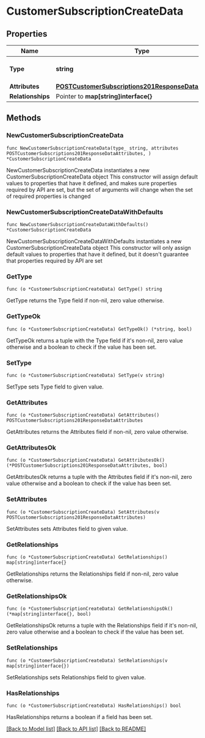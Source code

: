 # CustomerSubscriptionCreateData

## Properties

Name | Type | Description | Notes
------------ | ------------- | ------------- | -------------
**Type** | **string** | The resource&#39;s type | [default to "customer_subscriptions"]
**Attributes** | [**POSTCustomerSubscriptions201ResponseDataAttributes**](POSTCustomerSubscriptions201ResponseDataAttributes.md) |  | 
**Relationships** | Pointer to **map[string]interface{}** |  | [optional] 

## Methods

### NewCustomerSubscriptionCreateData

`func NewCustomerSubscriptionCreateData(type_ string, attributes POSTCustomerSubscriptions201ResponseDataAttributes, ) *CustomerSubscriptionCreateData`

NewCustomerSubscriptionCreateData instantiates a new CustomerSubscriptionCreateData object
This constructor will assign default values to properties that have it defined,
and makes sure properties required by API are set, but the set of arguments
will change when the set of required properties is changed

### NewCustomerSubscriptionCreateDataWithDefaults

`func NewCustomerSubscriptionCreateDataWithDefaults() *CustomerSubscriptionCreateData`

NewCustomerSubscriptionCreateDataWithDefaults instantiates a new CustomerSubscriptionCreateData object
This constructor will only assign default values to properties that have it defined,
but it doesn't guarantee that properties required by API are set

### GetType

`func (o *CustomerSubscriptionCreateData) GetType() string`

GetType returns the Type field if non-nil, zero value otherwise.

### GetTypeOk

`func (o *CustomerSubscriptionCreateData) GetTypeOk() (*string, bool)`

GetTypeOk returns a tuple with the Type field if it's non-nil, zero value otherwise
and a boolean to check if the value has been set.

### SetType

`func (o *CustomerSubscriptionCreateData) SetType(v string)`

SetType sets Type field to given value.


### GetAttributes

`func (o *CustomerSubscriptionCreateData) GetAttributes() POSTCustomerSubscriptions201ResponseDataAttributes`

GetAttributes returns the Attributes field if non-nil, zero value otherwise.

### GetAttributesOk

`func (o *CustomerSubscriptionCreateData) GetAttributesOk() (*POSTCustomerSubscriptions201ResponseDataAttributes, bool)`

GetAttributesOk returns a tuple with the Attributes field if it's non-nil, zero value otherwise
and a boolean to check if the value has been set.

### SetAttributes

`func (o *CustomerSubscriptionCreateData) SetAttributes(v POSTCustomerSubscriptions201ResponseDataAttributes)`

SetAttributes sets Attributes field to given value.


### GetRelationships

`func (o *CustomerSubscriptionCreateData) GetRelationships() map[string]interface{}`

GetRelationships returns the Relationships field if non-nil, zero value otherwise.

### GetRelationshipsOk

`func (o *CustomerSubscriptionCreateData) GetRelationshipsOk() (*map[string]interface{}, bool)`

GetRelationshipsOk returns a tuple with the Relationships field if it's non-nil, zero value otherwise
and a boolean to check if the value has been set.

### SetRelationships

`func (o *CustomerSubscriptionCreateData) SetRelationships(v map[string]interface{})`

SetRelationships sets Relationships field to given value.

### HasRelationships

`func (o *CustomerSubscriptionCreateData) HasRelationships() bool`

HasRelationships returns a boolean if a field has been set.


[[Back to Model list]](../README.md#documentation-for-models) [[Back to API list]](../README.md#documentation-for-api-endpoints) [[Back to README]](../README.md)


